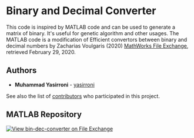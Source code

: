 # Binary and Decimal Converter
This code is inspired by MATLAB code and can be used to generate a matrix of binary. It's useful for genetic algorithm and other usages. The MATLAB code is a modification of Efficient convertors between binary and decimal numbers by Zacharias Voulgaris (2020) [MathWorks File Exchange](https://www.mathworks.com/matlabcentral/fileexchange/26447-efficient-convertors-between-binary-and-decimal-numbers), retrieved February 29, 2020.

## Authors
* **Muhammad Yasirroni** - [yasirroni](https://github.com/yasirroni)

See also the list of [contributors](https://github.com/yasirroni/bin-dec-converter/graphs/contributors) who participated in this project.

## MATLAB Repository
[![View bin-dec-converter on File Exchange](https://www.mathworks.com/matlabcentral/images/matlab-file-exchange.svg)](https://www.mathworks.com/matlabcentral/fileexchange/74393-bin-dec-converter)

